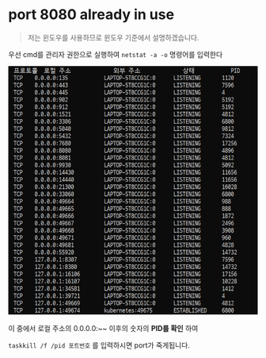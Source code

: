 # port 8080 already in use

> 저는 윈도우를 사용하므로 윈도우 기준에서 설명하겠습니다. 

우선 cmd를 관리자 권한으로 실행하여 ``netstat -a -o`` 명령어를 입력한다

![portkill](/images/portkill.png)

이 중에서 로컬 주소의 0.0.0.0:~~ 이후의 숫자의 __PID를 확인__ 하여

``taskkill /f /pid 포트번호`` 를 입력하시면 port가 죽게됩니다.